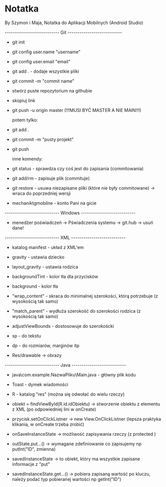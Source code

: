 # Notatka
By Szymon i Maja,
Notatka do Aplikacji Mobilnych (Android Studio)

--------------------------- Git ---------------------------
- git init

- git config user.name "username"
- git config user.email "email"

- git add . - dodaje wszystkie pliki
- git commit -m "commit name"
- stwórz puste repozytorium na githubie
- skopiuj link
- git push -u origin master (!!!MUSI BYĆ MASTER A NIE MAIN!!!)
	
	potem tylko:
- git add .
- git commit -m "pusty projekt"
- git push

  inne komendy:
- git status - sprawdza czy coś jest do zapisania (commitowania)
- git add/rm <file> -  zapisuje plik (commituje)
- git restore <file> - usuwa niezapisane pliki (które nie były commitowane) -> wraca do poprzedniej wersji

- mechaniktgmobilne - konto Pani na gicie

--------------------------- Windows ---------------------------

- menedżer poświadczeń -> Pświadczenia systemu -> git.hub -> usuń dane!

--------------------------- XML ---------------------------
- katalog manifest - układ z XML'em

- gravity - ustawia dziecko
- layout_gravity - ustawia rodzica
- backgroundTint - kolor tła dla przycisków
- background - kolor tła
  
- "wrap_content" - skraca do minimalnej szerokości, którą potrzebuje (z wysokością tak samo)
- "match_parent" - wydłuża szerokość do szerokości rodzica (z wysokością tak samo)
- adjustViewBounds - dostosowuje do szerokoścki
  
- sp - do tekstu
- dp - do rozmiarów, marginów itp

- Res/drawable -> obrazy
  
--------------------------- Java ---------------------------
- java\com.example.NazwaPliku\Main.java - główny plik kodu

- Toast - dymek wiadomości

- R - katalog "res" (można się odwołać do wielu rzeczy)
- obiekt = findViewById(R.id.idObiektu) -> stworzenie obiektu z elementu z XML (po odpowiedniej lini w onCreate)
- przycisk.setOnClickListner -> new View.OnClickListner  (lepsza praktyka klikania, w onCreate trzeba zrobić)
  
- onSaveInstanceState -> możliwość zapisywania rzeczy (z protected	)
- outState.put...() -> 	wymagane zdefiniowanie co zapisujemy np putInt("ID", zmienna)
  
- savedInstanceState -> to obiekt, który ma wszystkie zapisane informacje z "put"
- savedInstanceState.get...() -> pobiera zapisaną wartość po kluczu, należy podać typ pobieranej wartości np getInt("ID")

